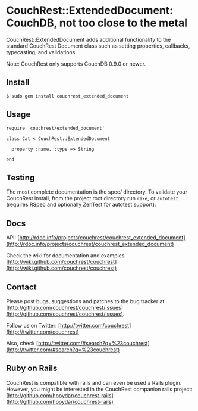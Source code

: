 # CouchRest::ExtendedDocument: CouchDB, not too close to the metal

CouchRest::ExtendedDocument adds additional functionality to the standard CouchRest Document class such as
setting properties, callbacks, typecasting, and validations.

Note: CouchRest only supports CouchDB 0.9.0 or newer.

## Install

    $ sudo gem install couchrest_extended_document
   
## Usage

    require 'couchrest/extended_document'

    class Cat < CouchRest::ExtendedDocument

      property :name, :type => String

    end

## Testing

The most complete documentation is the spec/ directory. To validate your
CouchRest install, from the project root directory run `rake`, or `autotest`
(requires RSpec and optionally ZenTest for autotest support).

## Docs

API: [http://rdoc.info/projects/couchrest/couchrest_extended_document](http://rdoc.info/projects/couchrest/couchrest_extended_document)

Check the wiki for documentation and examples [http://wiki.github.com/couchrest/couchrest](http://wiki.github.com/couchrest/couchrest)

## Contact

Please post bugs, suggestions and patches to the bug tracker at [http://github.com/couchrest/couchrest/issues](http://github.com/couchrest/couchrest/issues).

Follow us on Twitter: [http://twitter.com/couchrest](http://twitter.com/couchrest)

Also, check [http://twitter.com/#search?q=%23couchrest](http://twitter.com/#search?q=%23couchrest)
      
## Ruby on Rails

CouchRest is compatible with rails and can even be used a Rails plugin.
However, you might be interested in the CouchRest companion rails project:
[http://github.com/hpoydar/couchrest-rails](http://github.com/hpoydar/couchrest-rails)      
